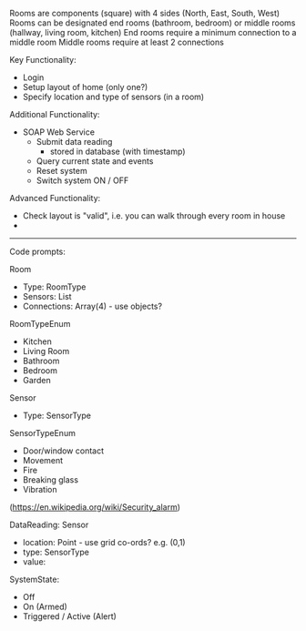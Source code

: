 Rooms are components (square) with 4 sides (North, East, South, West)
Rooms can be designated end rooms (bathroom, bedroom) or middle rooms (hallway, living room, kitchen)
End rooms require a minimum connection to a middle room
Middle rooms require at least 2 connections

Key Functionality:
- Login
- Setup layout of home (only one?)
- Specify location and type of sensors (in a room)

Additional Functionality:
- SOAP Web Service
    - Submit data reading
        - stored in database (with timestamp)
    - Query current state and events
    - Reset system
    - Switch system ON / OFF

Advanced Functionality:
- Check layout is "valid", i.e. you can walk through every room in house
- 

------------------------
Code prompts:

Room
+ Type: RoomType
+ Sensors: List<Sensor>
+ Connections: Array(4)<Room> - use objects?

RoomTypeEnum
- Kitchen
- Living Room
- Bathroom
- Bedroom
- Garden

Sensor
+ Type: SensorType

SensorTypeEnum
- Door/window contact
- Movement
- Fire
- Breaking glass
- Vibration

(https://en.wikipedia.org/wiki/Security_alarm)

DataReading: Sensor
- location: Point - use grid co-ords? e.g. (0,1)
- type: SensorType
- value: <SensorValue>

SystemState:
- Off
- On (Armed)
- Triggered / Active (Alert)

